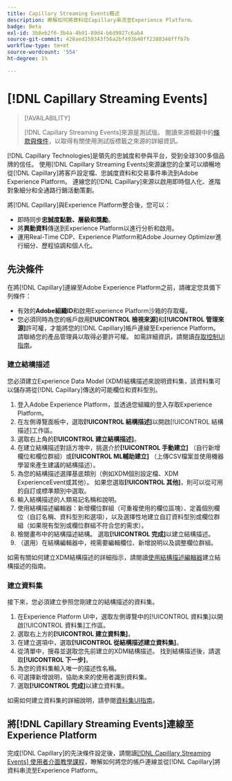 ```yaml
---
title: Capillary Streaming Events概述
description: 瞭解如何將資料從Capillary串流至Experience Platform。
badge: Beta
exl-id: 3b8eb2f6-3b4a-4b91-89d4-b6d9027c6ab4
source-git-commit: 428aed259343f56a2bf493b40ff2388340fffb7b
workflow-type: tm+mt
source-wordcount: '554'
ht-degree: 1%

---
```


# [!DNL Capillary Streaming Events]

>[!AVAILABILITY]
>
>[!DNL Capillary Streaming Events]來源是測試版。 閱讀來源概觀中的[條款與條件](../../home.md#terms-and-conditions)，以取得有關使用測試版標籤之來源的詳細資訊。

[!DNL Capillary Technologies]是領先的忠誠度和參與平台，受到全球300多個品牌的信任。 使用[!DNL Capillary Streaming Events]來源讓您的企業可以順暢地從[!DNL Capillary]將客戶設定檔、忠誠度資料和交易事件串流到Adobe Experience Platform。 連線您的[!DNL Capillary]來源以啟用即時個人化、進階對象細分和全通路行銷活動策劃。

將[!DNL Capillary]與Experience Platform整合後，您可以：

* 即時同步&#x200B;**忠誠度點數、層級和獎勵**。
* 將&#x200B;**異動資料**&#x200B;傳送到Experience Platform以進行分析和啟用。
* 運用Real-Time CDP、Experience Platform和Adobe Journey Optimizer進行細分、歷程協調和個人化。

## 先決條件

在將[!DNL Capillary]連線至Adobe Experience Platform之前，請確定您具備下列條件：

* 有效的&#x200B;**Adobe組織ID**&#x200B;和啟用Experience Platform沙箱的存取權。
* 您必須同時為您的帳戶啟用&#x200B;**[!UICONTROL 檢視來源]**&#x200B;和&#x200B;**[!UICONTROL 管理來源]**&#x200B;許可權，才能將您的[!DNL Capillary]帳戶連線至Experience Platform。 請聯絡您的產品管理員以取得必要許可權。 如需詳細資訊，請閱讀[存取控制UI指南](../../../access-control/ui/overview.md)。

### 建立結構描述

您必須建立Experience Data Model (XDM)結構描述來說明資料集，該資料集可以儲存將從[!DNL Capillary]傳送的可能欄位和資料型別。

1. 登入Adobe Experience Platform，並透過您組織的登入存取Experience Platform。
2. 在左側導覽面板中，選取&#x200B;**[!UICONTROL 結構描述]**&#x200B;以開啟[!UICONTROL 結構描述]工作區。
3. 選取右上角的&#x200B;**[!UICONTROL 建立結構描述]**。
4. 在建立結構描述對話方塊中，挑選介於&#x200B;**[!UICONTROL 手動建立]** （自行新增欄位和欄位群組）或&#x200B;**[!UICONTROL ML輔助建立]** （上傳CSV檔案並使用機器學習來產生建議的結構描述）。
5. 為您的結構描述選擇基底類別（例如XDM個別設定檔、XDM ExperienceEvent或其他）。 如果您選取&#x200B;**[!UICONTROL 其他]**，則可以從可用的自訂或標準類別中選取。
6. 輸入結構描述的人類易記名稱和說明。
7. 使用結構描述編輯器：新增欄位群組（可重複使用的欄位區塊）、定義個別欄位（自訂名稱、資料型別和選項），以及選擇性地建立自訂資料型別或欄位群組（如果現有型別或欄位群組不符合您的需求）。
8. 檢閱畫布中的結構描述結構。 選取&#x200B;**[!UICONTROL 完成]**&#x200B;以建立結構描述。
9. （選用）在結構編輯器中，視需要編輯欄位、新增說明以及調整欄位群組。

如需有關如何建立XDM結構描述的詳細指示，請閱讀[使用結構描述編輯器](../../../xdm/tutorials/create-schema-ui.md)建立結構描述的指南。

### 建立資料集

接下來，您必須建立參照您剛建立的結構描述的資料集。

1. 在Experience Platform UI中，選取左側導覽中的[!UICONTROL 資料集]以開啟[!UICONTROL 資料集]工作區。
2. 選取右上方的&#x200B;**[!UICONTROL 建立資料集]**。
3. 在建立選項中，選取&#x200B;**[!UICONTROL 從結構描述建立資料集]**。
4. 從清單中，搜尋並選取您先前建立的XDM結構描述。 找到結構描述後，請選取&#x200B;**[!UICONTROL 下一步]**。
5. 為您的資料集輸入唯一的描述性名稱。
6. 可選擇新增說明，協助未來的使用者識別資料集。
7. 選取&#x200B;**[!UICONTROL 完成]**&#x200B;以建立資料集。

如需如何建立資料集的詳細說明，請參閱[資料集UI指南](../../../catalog/datasets/user-guide.md)。

## 將[!DNL Capillary Streaming Events]連線至Experience Platform

完成[!DNL Capillary]的先決條件設定後，請閱讀[[!DNL Capillary Streaming Events] 使用者介面教學課程](../../tutorials/ui/create/loyalty/capillary.md)，瞭解如何將您的帳戶連線並從[!DNL Capillary]將資料串流至Experience Platform。
